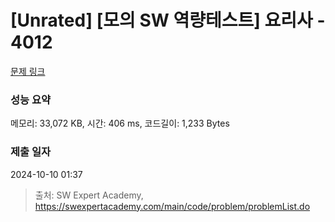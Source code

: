 # [Unrated] [모의 SW 역량테스트] 요리사 - 4012 

[문제 링크](https://swexpertacademy.com/main/code/problem/problemDetail.do?contestProbId=AWIeUtVakTMDFAVH) 

### 성능 요약

메모리: 33,072 KB, 시간: 406 ms, 코드길이: 1,233 Bytes

### 제출 일자

2024-10-10 01:37



> 출처: SW Expert Academy, https://swexpertacademy.com/main/code/problem/problemList.do